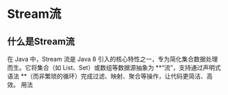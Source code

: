 # Stream流
## 什么是Stream流
在 Java 中，Stream 流是 Java 8 引入的核心特性之一，专为简化集合数据处理而生。它将集合（如 List、Set）或数组等数据源抽象为 **“流”，支持通过声明式语法 **（而非繁琐的循环）完成过滤、映射、聚合等操作，让代码更简洁、高效。
用法